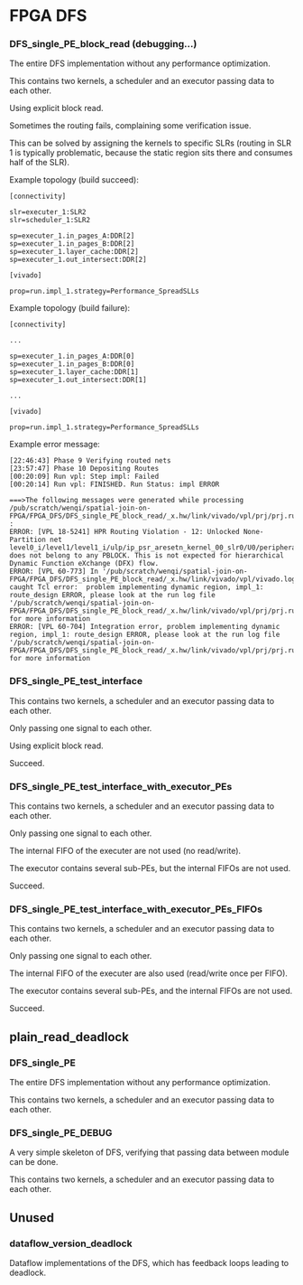 # FPGA DFS 

### DFS_single_PE_block_read (debugging...)

The entire DFS implementation without any performance optimization. 

This contains two kernels, a scheduler and an executor passing data to each other. 

Using explicit block read. 

Sometimes the routing fails, complaining some verification issue. 

This can be solved by assigning the kernels to specific SLRs (routing in SLR 1 is typically problematic, because the static region sits there and consumes half of the SLR). 

Example topology (build succeed):

```
[connectivity]

slr=executer_1:SLR2
slr=scheduler_1:SLR2

sp=executer_1.in_pages_A:DDR[2]
sp=executer_1.in_pages_B:DDR[2]
sp=executer_1.layer_cache:DDR[2]
sp=executer_1.out_intersect:DDR[2]

[vivado] 

prop=run.impl_1.strategy=Performance_SpreadSLLs
```

Example topology (build failure):

```
[connectivity]

...

sp=executer_1.in_pages_A:DDR[0]
sp=executer_1.in_pages_B:DDR[0]
sp=executer_1.layer_cache:DDR[1]
sp=executer_1.out_intersect:DDR[1]

...

[vivado] 

prop=run.impl_1.strategy=Performance_SpreadSLLs

```


Example error message: 

```
[22:46:43] Phase 9 Verifying routed nets
[23:57:47] Phase 10 Depositing Routes
[00:20:09] Run vpl: Step impl: Failed
[00:20:14] Run vpl: FINISHED. Run Status: impl ERROR

===>The following messages were generated while processing /pub/scratch/wenqi/spatial-join-on-FPGA/FPGA_DFS/DFS_single_PE_block_read/_x.hw/link/vivado/vpl/prj/prj.runs/impl_1 :
ERROR: [VPL 18-5241] HPR Routing Violation - 12: Unlocked None-Partition net level0_i/level1/level1_i/ulp/ip_psr_aresetn_kernel_00_slr0/U0/peripheral_aresetn[0] does not belong to any PBLOCK. This is not expected for hierarchical Dynamic Function eXchange (DFX) flow.
ERROR: [VPL 60-773] In '/pub/scratch/wenqi/spatial-join-on-FPGA/FPGA_DFS/DFS_single_PE_block_read/_x.hw/link/vivado/vpl/vivado.log', caught Tcl error:  problem implementing dynamic region, impl_1: route_design ERROR, please look at the run log file '/pub/scratch/wenqi/spatial-join-on-FPGA/FPGA_DFS/DFS_single_PE_block_read/_x.hw/link/vivado/vpl/prj/prj.runs/impl_1/runme.log' for more information
ERROR: [VPL 60-704] Integration error, problem implementing dynamic region, impl_1: route_design ERROR, please look at the run log file '/pub/scratch/wenqi/spatial-join-on-FPGA/FPGA_DFS/DFS_single_PE_block_read/_x.hw/link/vivado/vpl/prj/prj.runs/impl_1/runme.log' for more information
```

### DFS_single_PE_test_interface

This contains two kernels, a scheduler and an executor passing data to each other. 

Only passing one signal to each other.

Using explicit block read. 

Succeed.

### DFS_single_PE_test_interface_with_executor_PEs

This contains two kernels, a scheduler and an executor passing data to each other. 

Only passing one signal to each other. 

The internal FIFO of the executer are not used (no read/write).

The executor contains several sub-PEs, but the internal FIFOs are not used. 

Succeed. 

### DFS_single_PE_test_interface_with_executor_PEs_FIFOs

This contains two kernels, a scheduler and an executor passing data to each other. 

Only passing one signal to each other.

The internal FIFO of the executer are also used (read/write once per FIFO).

The executor contains several sub-PEs, and the internal FIFOs are not used. 

Succeed.
## plain_read_deadlock
### DFS_single_PE

The entire DFS implementation without any performance optimization. 

This contains two kernels, a scheduler and an executor passing data to each other. 

### DFS_single_PE_DEBUG

A very simple skeleton of DFS, verifying that passing data between module can be done. 

This contains two kernels, a scheduler and an executor passing data to each other. 

## Unused

### dataflow_version_deadlock

Dataflow implementations of the DFS, which has feedback loops leading to deadlock.